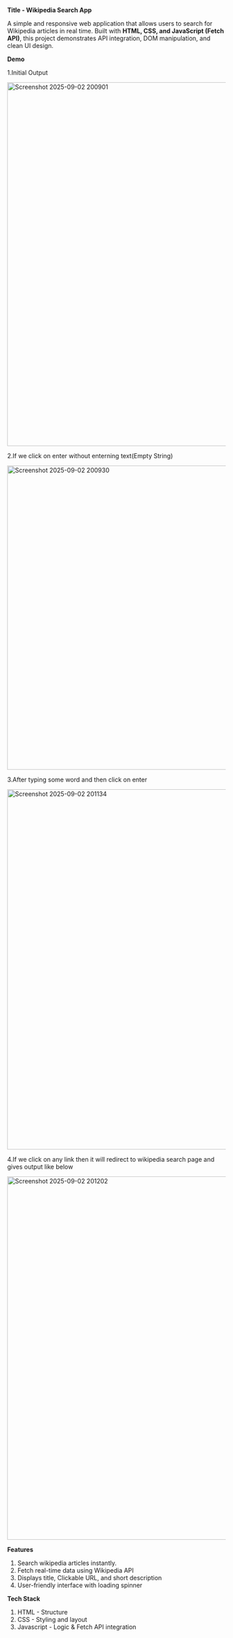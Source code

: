 
**Title - Wikipedia Search App**

A simple and responsive web application that allows users to search for Wikipedia articles in real time.
Built with **HTML, CSS, and JavaScript (Fetch API)**, this project demonstrates API integration, DOM manipulation, and clean UI design.

**Demo**

1.Initial Output

<img width="1894" height="837" alt="Screenshot 2025-09-02 200901" src="https://github.com/user-attachments/assets/086f52d8-cc14-4ac4-8ac2-0873c25a3716" />

<!--       ||       -->

2.If we click on enter without enterning text(Empty String)

<img width="1860" height="700" alt="Screenshot 2025-09-02 200930" src="https://github.com/user-attachments/assets/af090b98-4686-4541-b5e9-41fb73926324" />

<!--     ||    -->

3.After typing some word and then click on enter 

<img width="1866" height="829" alt="Screenshot 2025-09-02 201134" src="https://github.com/user-attachments/assets/6b728a6e-9bb6-4bf4-b9d0-a4535f449134" />

<!--     ||     -->

4.If we click on any link then it will redirect to wikipedia search page and gives output like below

<img width="1873" height="836" alt="Screenshot 2025-09-02 201202" src="https://github.com/user-attachments/assets/f95f3164-c826-49c5-9078-eed92781b50c" />

<!--         ||          -->

**Features**
1. Search wikipedia articles instantly.
2. Fetch real-time data using Wikipedia API
3. Displays title, Clickable URL, and short description
4. User-friendly interface with loading spinner

**Tech Stack**
1. HTML - Structure
2. CSS - Styling and layout
3. Javascript - Logic & Fetch API integration
